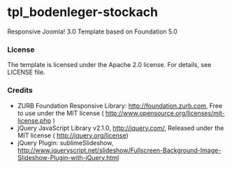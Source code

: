 tpl_bodenleger-stockach
=======================

Responsive Joomla! 3.0 Template based on Foundation 5.0


### License
The template is licensed under the Apache 2.0 license. For details, see LICENSE file.

### Credits
 * ZURB Foundation Responsive Library: http://foundation.zurb.com, Free to use under the MIT license ( http://www.opensource.org/licenses/mit-license.php )
 * jQuery JavaScript Library v2.1.0,  http://jquery.com/, Released under the MIT license ( http://jquery.org/license)
 * jQuery Plugin: sublimeSlideshow, http://www.jqueryscript.net/slideshow/Fullscreen-Background-Image-Slideshow-Plugin-with-jQuery.html

